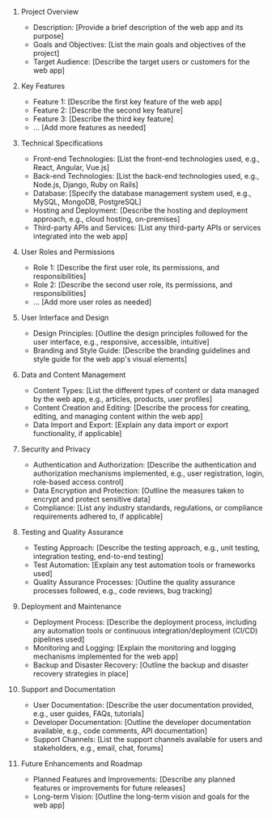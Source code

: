 1. Project Overview
   - Description: [Provide a brief description of the web app and its purpose]
   - Goals and Objectives: [List the main goals and objectives of the project]
   - Target Audience: [Describe the target users or customers for the web app]

2. Key Features
   - Feature 1: [Describe the first key feature of the web app]
   - Feature 2: [Describe the second key feature]
   - Feature 3: [Describe the third key feature]
   - ... [Add more features as needed]

3. Technical Specifications
   - Front-end Technologies: [List the front-end technologies used, e.g., React, Angular, Vue.js]
   - Back-end Technologies: [List the back-end technologies used, e.g., Node.js, Django, Ruby on Rails]
   - Database: [Specify the database management system used, e.g., MySQL, MongoDB, PostgreSQL]
   - Hosting and Deployment: [Describe the hosting and deployment approach, e.g., cloud hosting, on-premises]
   - Third-party APIs and Services: [List any third-party APIs or services integrated into the web app]

4. User Roles and Permissions
   - Role 1: [Describe the first user role, its permissions, and responsibilities]
   - Role 2: [Describe the second user role, its permissions, and responsibilities]
   - ... [Add more user roles as needed]

5. User Interface and Design
   - Design Principles: [Outline the design principles followed for the user interface, e.g., responsive, accessible, intuitive]
   - Branding and Style Guide: [Describe the branding guidelines and style guide for the web app's visual elements]

6. Data and Content Management
   - Content Types: [List the different types of content or data managed by the web app, e.g., articles, products, user profiles]
   - Content Creation and Editing: [Describe the process for creating, editing, and managing content within the web app]
   - Data Import and Export: [Explain any data import or export functionality, if applicable]

7. Security and Privacy
   - Authentication and Authorization: [Describe the authentication and authorization mechanisms implemented, e.g., user registration, login, role-based access control]
   - Data Encryption and Protection: [Outline the measures taken to encrypt and protect sensitive data]
   - Compliance: [List any industry standards, regulations, or compliance requirements adhered to, if applicable]

8. Testing and Quality Assurance
   - Testing Approach: [Describe the testing approach, e.g., unit testing, integration testing, end-to-end testing]
   - Test Automation: [Explain any test automation tools or frameworks used]
   - Quality Assurance Processes: [Outline the quality assurance processes followed, e.g., code reviews, bug tracking]

9. Deployment and Maintenance
   - Deployment Process: [Describe the deployment process, including any automation tools or continuous integration/deployment (CI/CD) pipelines used]
   - Monitoring and Logging: [Explain the monitoring and logging mechanisms implemented for the web app]
   - Backup and Disaster Recovery: [Outline the backup and disaster recovery strategies in place]

10. Support and Documentation
    - User Documentation: [Describe the user documentation provided, e.g., user guides, FAQs, tutorials]
    - Developer Documentation: [Outline the developer documentation available, e.g., code comments, API documentation]
    - Support Channels: [List the support channels available for users and stakeholders, e.g., email, chat, forums]

11. Future Enhancements and Roadmap
    - Planned Features and Improvements: [Describe any planned features or improvements for future releases]
    - Long-term Vision: [Outline the long-term vision and goals for the web app]